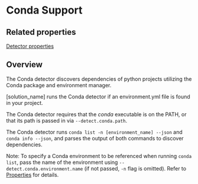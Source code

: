 # Conda Support

## Related properties

[Detector properties](https://community.synopsys.com/s/document-item?bundleId=integrations-detect&topicId=properties%2Fdetectors%2Fconda.html)

## Overview

The Conda detector discovers dependencies of python projects utilizing the Conda package and environment manager.

[solution_name] runs the Conda detector if an environment.yml file is found in your project.

The Conda detector requires that the *conda* executable is on the PATH, or that its path is passed in via `--detect.conda.path`.

The Conda detector runs `conda list -n [environment_name] --json` and `conda info --json`, and parses the output of both commands to discover dependencies.

Note: To specify a Conda environment to be referenced when running `conda list`, pass the name of the environment using `--detect.conda.environment.name` (if not passed, `-n` flag is omitted).
Refer to [Properties](../properties/detectors/conda.md) for details.
